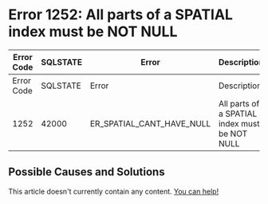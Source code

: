 
# Error 1252: All parts of a SPATIAL index must be NOT NULL


| Error Code | SQLSTATE | Error | Description |
| --- | --- | --- | --- |
| Error Code | SQLSTATE | Error | Description |
| 1252 | 42000 | ER_SPATIAL_CANT_HAVE_NULL | All parts of a SPATIAL index must be NOT NULL |




## Possible Causes and Solutions


This article doesn't currently contain any content. [You can help!](/en/writing-and-editing-knowledge-base-articles/)

